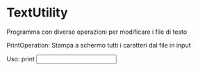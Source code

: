 # TextUtility
Programma con diverse operazioni per modificare i file di testo

PrintOperation:
Stampa a schermo tutti i caratteri dal file in input

Uso: print <input>
